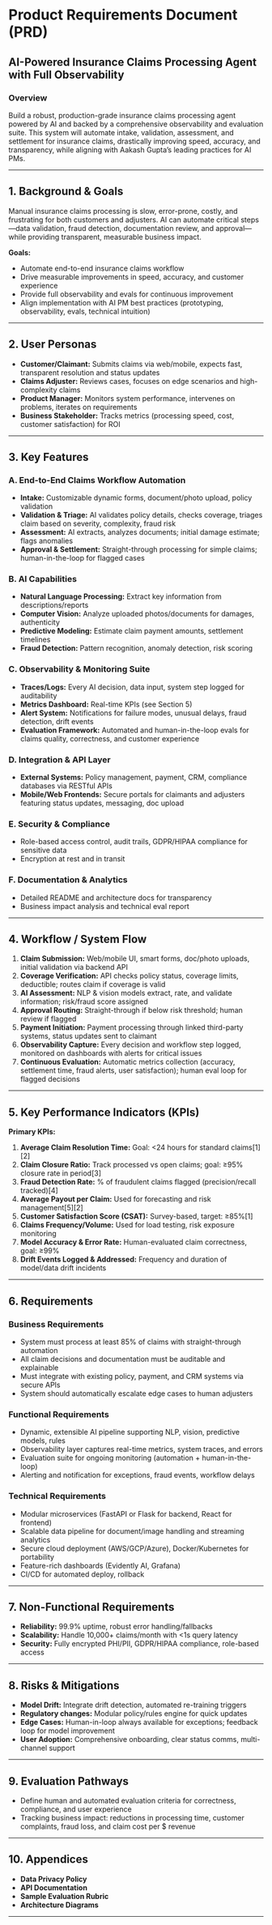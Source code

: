 # Product Requirements Document (PRD)
## AI-Powered Insurance Claims Processing Agent with Full Observability

### **Overview**
Build a robust, production-grade insurance claims processing agent powered by AI and backed by a comprehensive observability and evaluation suite. This system will automate intake, validation, assessment, and settlement for insurance claims, drastically improving speed, accuracy, and transparency, while aligning with Aakash Gupta’s leading practices for AI PMs.

***

## 1. **Background & Goals**
Manual insurance claims processing is slow, error-prone, costly, and frustrating for both customers and adjusters. AI can automate critical steps—data validation, fraud detection, documentation review, and approval—while providing transparent, measurable business impact.

**Goals:**
- Automate end-to-end insurance claims workflow
- Drive measurable improvements in speed, accuracy, and customer experience
- Provide full observability and evals for continuous improvement
- Align implementation with AI PM best practices (prototyping, observability, evals, technical intuition)

***

## 2. **User Personas**
- **Customer/Claimant:** Submits claims via web/mobile, expects fast, transparent resolution and status updates
- **Claims Adjuster:** Reviews cases, focuses on edge scenarios and high-complexity claims
- **Product Manager:** Monitors system performance, intervenes on problems, iterates on requirements
- **Business Stakeholder:** Tracks metrics (processing speed, cost, customer satisfaction) for ROI

***

## 3. **Key Features**

### **A. End-to-End Claims Workflow Automation**
- **Intake:** Customizable dynamic forms, document/photo upload, policy validation
- **Validation & Triage:** AI validates policy details, checks coverage, triages claim based on severity, complexity, fraud risk
- **Assessment:** AI extracts, analyzes documents; initial damage estimate; flags anomalies
- **Approval & Settlement:** Straight-through processing for simple claims; human-in-the-loop for flagged cases

### **B. AI Capabilities**
- **Natural Language Processing:** Extract key information from descriptions/reports
- **Computer Vision:** Analyze uploaded photos/documents for damages, authenticity
- **Predictive Modeling:** Estimate claim payment amounts, settlement timelines
- **Fraud Detection:** Pattern recognition, anomaly detection, risk scoring

### **C. Observability & Monitoring Suite**
- **Traces/Logs:** Every AI decision, data input, system step logged for auditability
- **Metrics Dashboard:** Real-time KPIs (see Section 5)
- **Alert System:** Notifications for failure modes, unusual delays, fraud detection, drift events
- **Evaluation Framework:** Automated and human-in-the-loop evals for claims quality, correctness, and customer experience

### **D. Integration & API Layer**
- **External Systems:** Policy management, payment, CRM, compliance databases via RESTful APIs
- **Mobile/Web Frontends:** Secure portals for claimants and adjusters featuring status updates, messaging, doc upload

### **E. Security & Compliance**
- Role-based access control, audit trails, GDPR/HIPAA compliance for sensitive data
- Encryption at rest and in transit

### **F. Documentation & Analytics**
- Detailed README and architecture docs for transparency
- Business impact analysis and technical eval report
***

## 4. **Workflow / System Flow**
1. **Claim Submission:** Web/mobile UI, smart forms, doc/photo uploads, initial validation via backend API
2. **Coverage Verification:** API checks policy status, coverage limits, deductible; routes claim if coverage is valid
3. **AI Assessment:** NLP & vision models extract, rate, and validate information; risk/fraud score assigned
4. **Approval Routing:** Straight-through if below risk threshold; human review if flagged
5. **Payment Initiation:** Payment processing through linked third-party systems, status updates sent to claimant
6. **Observability Capture:** Every decision and workflow step logged, monitored on dashboards with alerts for critical issues
7. **Continuous Evaluation:** Automatic metrics collection (accuracy, settlement time, fraud alerts, user satisfaction); human eval loop for flagged decisions
***

## 5. **Key Performance Indicators (KPIs)**
**Primary KPIs:**
1. **Average Claim Resolution Time:** Goal: <24 hours for standard claims[1][2]
2. **Claim Closure Ratio:** Track processed vs open claims; goal: ≥95% closure rate in period[3]
3. **Fraud Detection Rate:** % of fraudulent claims flagged (precision/recall tracked)[4]
4. **Average Payout per Claim:** Used for forecasting and risk management[5][2]
5. **Customer Satisfaction Score (CSAT):** Survey-based, target: ≥85%[1]
6. **Claims Frequency/Volume:** Used for load testing, risk exposure monitoring
7. **Model Accuracy & Error Rate:** Human-evaluated claim correctness, goal: ≥99%
8. **Drift Events Logged & Addressed:** Frequency and duration of model/data drift incidents

***

## 6. **Requirements**

### **Business Requirements**
- System must process at least 85% of claims with straight-through automation
- All claim decisions and documentation must be auditable and explainable
- Must integrate with existing policy, payment, and CRM systems via secure APIs
- System should automatically escalate edge cases to human adjusters

### **Functional Requirements**
- Dynamic, extensible AI pipeline supporting NLP, vision, predictive models, rules
- Observability layer captures real-time metrics, system traces, and errors
- Evaluation suite for ongoing monitoring (automation + human-in-the-loop)
- Alerting and notification for exceptions, fraud events, workflow delays

### **Technical Requirements**
- Modular microservices (FastAPI or Flask for backend, React for frontend)
- Scalable data pipeline for document/image handling and streaming analytics
- Secure cloud deployment (AWS/GCP/Azure), Docker/Kubernetes for portability
- Feature-rich dashboards (Evidently AI, Grafana)
- CI/CD for automated deploy, rollback

***

## 7. **Non-Functional Requirements**
- **Reliability:** 99.9% uptime, robust error handling/fallbacks
- **Scalability:** Handle 10,000+ claims/month with <1s query latency
- **Security:** Fully encrypted PHI/PII, GDPR/HIPAA compliance, role-based access

***

## 8. **Risks & Mitigations**
- **Model Drift:** Integrate drift detection, automated re-training triggers
- **Regulatory changes:** Modular policy/rules engine for quick updates
- **Edge Cases:** Human-in-loop always available for exceptions; feedback loop for model improvement
- **User Adoption:** Comprehensive onboarding, clear status comms, multi-channel support

***

## 9. **Evaluation Pathways**
- Define human and automated evaluation criteria for correctness, compliance, and user experience
- Tracking business impact: reductions in processing time, customer complaints, fraud loss, and claim cost per $ revenue

***

## 10. **Appendices**
- **Data Privacy Policy**
- **API Documentation**
- **Sample Evaluation Rubric**
- **Architecture Diagrams**

***
